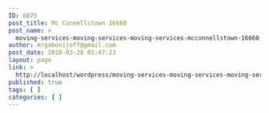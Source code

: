 ```yaml
---
ID: 6875
post_title: Mc Connellstown 16660
post_name: >
  moving-services-moving-services-moving-services-mcconnellstown-16660
author: mrgabonijeff@gmail.com
post_date: 2018-03-28 01:47:23
layout: page
link: >
  http://localhost/wordpress/moving-services-moving-services-moving-services-mcconnellstown-16660/
published: true
tags: [ ]
categories: [ ]
---
```

